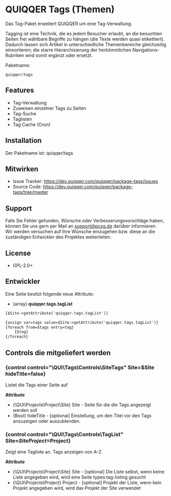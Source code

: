 QUIQQER Tags (Themen)
========

Das Tag-Paket erweitert QUIQQER um eine Tag-Verwaltung.

Tagging ist eine Technik, die es jedem Besucher erlaubt, an die besuchten Seiten 
frei wählbare Begriffe zu hängen (die Texte werden quasi etikettiert).
Dadurch lassen sich Artikel in unterschiedliche Themenbereiche gleichzeitig einsortieren;
die starre Hierarchisierung der herkömmlichen Navigations-Rubriken wird somit ergänzt oder ersetzt.

Paketname:

    quiqqer/tags


Features
--------

- Tag-Verwaltung
- Zuweisen einzelner Tags zu Seiten
- Tag-Suche
- Taglisten
- Tag Cache (Cron)


Installation
------------

Der Paketname ist: quiqqer/tags


Mitwirken
----------

- Issue Tracker: https://dev.quiqqer.com/quiqqer/package-tags/issues
- Source Code: https://dev.quiqqer.com/quiqqer/package-tags/tree/master


Support
-------

Falls Sie Fehler gefunden, Wünsche oder Verbesserungsvorschläge haben, 
können Sie uns gern per Mail an support@pcsg.de darüber informieren.  
Wir werden versuchen auf Ihre Wünsche einzugehen bzw. diese an die 
zuständigen Entwickler des Projektes weiterleiten.


License
-------

- GPL-2.0+


Entwickler
--------


Eine Seite besitzt folgende neue Attribute:

- (array) **quiqqer.tags.tagList**

```html
{$Site->getAttribute('quiqqer.tags.tagList')}
```

```html
{assign var=tags value=$Site->getAttribute('quiqqer.tags.tagList')}
{foreach from=$tags entry=tag}
    {$tag}
{/foreach}
```

## Controls die mitgeliefert werden

### {control control="\QUI\Tags\Controls\SiteTags" Site=$Site hideTitle=false}

Listet die Tags einer Seite auf

**Attribute**
+ {\QUI\Projects\Project\Site} Site - Seite für die die Tags angezeigt werden soll
+ {Bool} hideTitle - [optional]  Einstellung, um den Titel vor den Tags anzuzeigen oder auszublenden.


### {control control="\QUI\Tags\Controls\TagList" Site=$Site Project=$Project}

Zeigt eine Tagliste an. Tags anzeigen von A-Z

**Attribute**
+ {\QUI\Projects\Project\Site} Site - [optional] Die Liste selbst, wenn keine Liste angegeben wird, wird eine Seite types:tag-listing gesucht
+ {\QUI\Projects\Project} Project - [optional] Projekt der Liste, wenn kein Projekt angegeben wird, wird das Projekt der Site verwendet
